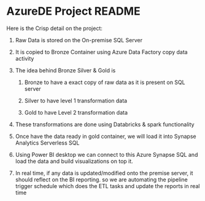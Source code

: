 # AzureDE Project README
Here is the Crisp detail on the project:

1) Raw Data is stored on the On-premise SQL Server

2) It is copied to Bronze Container using Azure Data Factory copy data activity

3) The idea behind Bronze Silver & Gold is

     1) Bronze to have a exact copy of raw data as it is present on SQL server

     2) Silver to have level 1 transformation data

     3) Gold to have Level 2 transformation data

4) These transformations are done using Databricks & spark functionality

5) Once have the data ready in gold container, we will load it into Synapse Analytics Serverless SQL

6) Using Power BI desktop we can connect to this Azure Synapse SQL and load the data and build visualizations on top it.

7) In real time, if any data is updated/modified onto the premise server, it should reflect on the BI reporting. so we are automating the pipeline trigger schedule which does the ETL tasks and update the reports in real time
